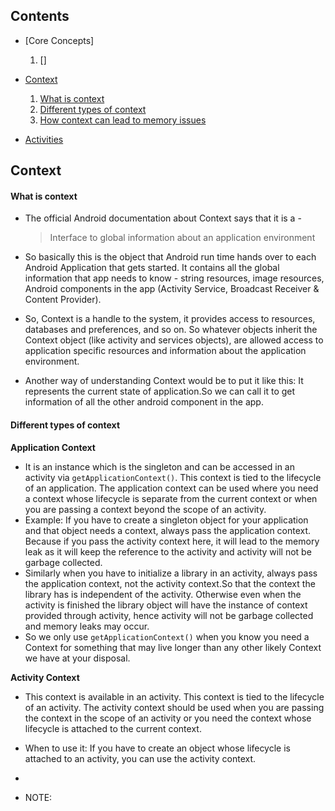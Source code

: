 
## Contents

* [Core Concepts]
  1. []

* [Context](#context)
   1. [What is context](#what-is-context) 
   2. [Different types of context](#different-types-of-context)   
   3. [How context can lead to memory issues](#how-context-can-lead-to-memory-issues)

* [Activities](#activities)
   
  

  
## Context
#### What is context
* The official Android documentation about Context says that it is a -

  > Interface to global information about an application environment

* So basically this is the object that Android run time hands over to each Android Application that gets started. It contains all the global information that app needs to know - string resources, image resources, Android components in the app (Activity Service, Broadcast Receiver & Content Provider).

* So, Context is a handle to the system, it provides  access to resources, databases and preferences, and so on. So whatever objects inherit the Context object (like activity and services objects), are allowed access to application specific resources and information about the application environment.

* Another way of understanding Context would be to put it like this: It represents the current state of application.So we can call it to get information of all the other android component in the app.

#### Different types of context
  **Application Context**
  * It is an instance which is the singleton and can be accessed in an activity via ```getApplicationContext()```. This context is tied to the lifecycle of an application. The application context can be used where you need a context whose lifecycle is separate from the current context or when you are passing a context beyond the scope of an activity.
  * Example: If you have to create a singleton object for your application and that object needs a context, always pass the application context. Because if you pass the activity context here, it will lead to the memory leak as it will keep the reference to the activity and activity will not be garbage collected.
  * Similarly when you have to initialize a library in an activity, always pass the application context, not the activity context.So that the context the library has is independent of the activity. Otherwise even when the activity is finished the library object will have the instance of context provided through activity, hence activity will not be garbage collected and memory leaks may occur.
 * So we only use ```getApplicationContext()``` when you know you need a Context for something that may live longer than any other likely Context we have at your disposal.

  **Activity Context**
  *  This context is available in an activity. This context is tied to the lifecycle of an activity. The activity context should be used when you are passing the context in the scope of an activity or you need the context whose lifecycle is attached to the current context.
  * When to use it: If you have to create an object whose lifecycle is attached to an activity, you can use the activity context.
  *

* NOTE:
